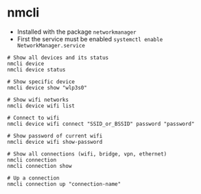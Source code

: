 # nmcli

- Installed with the package `networkmanager`
- First the service must be enabled `systemctl enable NetworkManager.service`

```shell
# Show all devices and its status
nmcli device
nmcli device status

# Show specific device
nmcli device show "wlp3s0"
```

```shell
# Show wifi networks
nmcli device wifi list

# Connect to wifi
nmcli device wifi connect "SSID_or_BSSID" password "password"

# Show password of current wifi
nmcli device wifi show-password
```

```shell
# Show all connections (wifi, bridge, vpn, ethernet)
nmcli connection
nmcli connection show

# Up a connection
nmcli connection up "connection-name"
```
